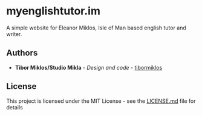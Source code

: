 # myenglishtutor.im

A simple website for Eleanor Miklos, Isle of Man based english tutor and writer.

## Authors

* **Tibor Miklos/Studio Mikla** - *Design and code* - [tibormiklos](https://github.com/tibormiklos)

## License

This project is licensed under the MIT License - see the [LICENSE.md](LICENSE.md) file for details
